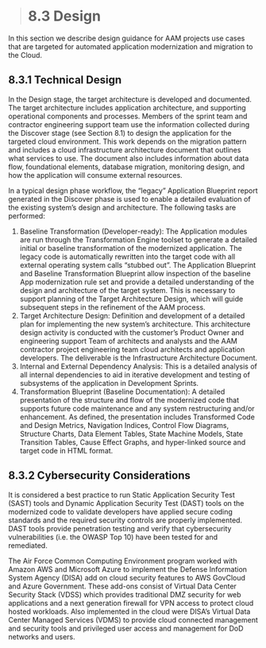 > # **8.3**	Design

In this section we describe design guidance for AAM projects use cases that are targeted for automated application modernization and migration to the Cloud.

## 8.3.1 Technical Design

In the Design stage, the target architecture is developed and documented. The target architecture includes application architecture, and supporting operational components and processes. Members of the sprint team and contractor engineering support team use the information collected during the Discover stage (see Section 8.1) to design the application for the targeted cloud environment. This work depends on the migration pattern and includes a cloud infrastructure architecture document that outlines what services to use. The document also includes information about data flow, foundational elements, database migration, monitoring design, and how the application will consume external resources.

In a typical design phase workflow, the “legacy” Application Blueprint report generated in the Discover phase is used to enable a detailed evaluation of the existing system’s design and architecture.  The following tasks are performed:

1. Baseline Transformation (Developer-ready): The Application modules are run through the Transformation Engine toolset to generate a detailed initial or baseline transformation of the modernized application.  The legacy code is automatically rewritten into the target code with all external operating system calls “stubbed out”.  The Application Blueprint and Baseline Transformation Blueprint allow inspection of the baseline App modernization rule set and provide a detailed understanding of the design and architecture of the target system.  This is necessary to support planning of the Target Architecture Design, which will guide subsequent steps in the refinement of the AAM process.
2. Target Architecture Design: Definition and development of a detailed plan for implementing the new system’s architecture.  This architecture design activity is conducted with the customer’s Product Owner and engineering support Team of architects and analysts and the AAM contractor project engineering team cloud architects and application developers. The deliverable is the Infrastructure Architecture Document.
3. Internal and External Dependency Analysis: This is a detailed analysis of all internal dependencies to aid in iterative development and testing of subsystems of the application in Development Sprints.
4. Transformation Blueprint (Baseline Documentation): A detailed presentation of the structure and flow of the modernized code that supports future code maintenance and any system restructuring and/or enhancement.  As defined, the presentation includes Transformed Code and Design Metrics, Navigation Indices, Control Flow Diagrams, Structure Charts, Data Element Tables, State Machine Models, State Transition Tables, Cause Effect Graphs, and hyper-linked source and target code in HTML format.

## 8.3.2 Cybersecurity Considerations

It is considered a best practice to run Static Application Security Test (SAST) tools and Dynamic Application Security Test (DAST) tools on the modernized code to validate developers have applied secure coding standards and the required security controls are properly implemented.  DAST tools provide penetration testing and verify that cybersecurity vulnerabilities (i.e. the OWASP Top 10) have been tested for and remediated. 

The Air Force Common Computing Environment program worked with Amazon AWS and Microsoft Azure to implement the Defense Information System Agency (DISA) add on cloud security features to AWS GovCloud and Azure Government. These add-ons consist of Virtual Data Center Security Stack (VDSS) which provides traditional DMZ security for web applications and a next generation firewall for VPN access to protect cloud hosted workloads. Also implemented in the cloud were DISA’s Virtual Data Center Managed Services (VDMS) to provide cloud connected management and security tools and privileged user access and management for DoD networks and users.  
